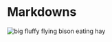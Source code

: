 # Markdowns

![big fluffy flying bison eating hay](https://static.wikia.nocookie.net/nickelodeon-movies/images/0/06/Appa.png/revision/latest?cb=20180624212608)
